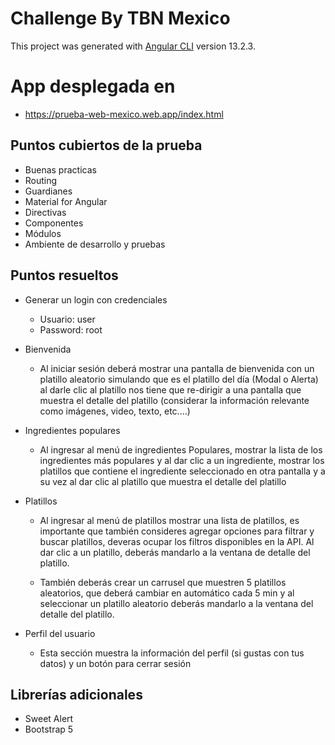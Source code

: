 # Challenge By TBN Mexico

This project was generated with [Angular CLI](https://github.com/angular/angular-cli) version 13.2.3.

# App desplegada en
 - https://prueba-web-mexico.web.app/index.html

## Puntos cubiertos de la prueba

- Buenas practicas
- Routing
- Guardianes
- Material for Angular
- Directivas
- Componentes
- Módulos
- Ambiente de desarrollo y pruebas

## Puntos resueltos

- Generar un login con credenciales

  - Usuario: user
  - Password: root

- Bienvenida

  - Al iniciar sesión deberá mostrar una pantalla de bienvenida con un platillo
    aleatorio simulando que es el platillo del día (Modal o Alerta) al darle clic al platillo nos
    tiene que re-dirigir a una pantalla que muestra el detalle del platillo (considerar la
    información relevante como imágenes, video, texto, etc....)

- Ingredientes populares

  - Al ingresar al menú de ingredientes Populares, mostrar la lista de
    los ingredientes más populares y al dar clic a un ingrediente, mostrar los platillos que
    contiene el ingrediente seleccionado en otra pantalla y a su vez al dar clic al platillo que
    muestra el detalle del platillo

- Platillos

  - Al ingresar al menú de platillos mostrar una lista de platillos, es importante que también consideres agregar opciones para filtrar y buscar platillos, deveras ocupar los filtros disponibles en la API. Al dar clic a un platillo, deberás mandarlo a la ventana de detalle del platillo.

  - También deberás crear un carrusel que muestren 5 platillos aleatorios, que deberá
    cambiar en automático cada 5 min y al seleccionar un platillo aleatorio deberás mandarlo
    a la ventana del detalle del platillo.

- Perfil del usuario

  - Esta sección muestra la información del perfil (si gustas con tus datos) y
    un botón para cerrar sesión

## Librerías adicionales

- Sweet Alert
- Bootstrap 5
